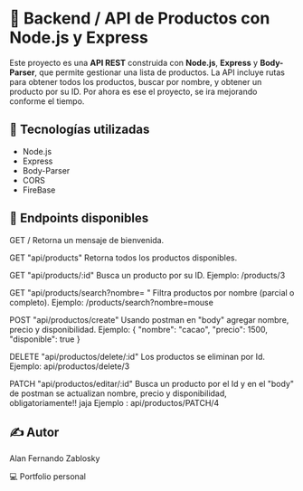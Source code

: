 # 🛒 Backend / API de Productos con Node.js y Express

Este proyecto es una **API REST** construida con **Node.js**, **Express** y **Body-Parser**, que permite gestionar una lista de productos. 
La API incluye rutas para obtener todos los productos, buscar por nombre, y obtener un producto por su ID.
Por ahora es ese el proyecto, se ira mejorando conforme el tiempo.
## 🚀 Tecnologías utilizadas

- Node.js
- Express
- Body-Parser
- CORS
- FireBase

## 🔌 Endpoints disponibles
GET /
    Retorna un mensaje de bienvenida.

GET "api/products"
    Retorna todos los productos disponibles.

GET "api/products/:id"
    Busca un producto por su ID.
    Ejemplo: /products/3

GET "api/products/search?nombre= "
    Filtra productos por nombre (parcial o completo).
    Ejemplo: /products/search?nombre=mouse
    
POST "api/productos/create" 
    Usando postman en "body" agregar nombre, precio y disponibilidad. 
    Ejemplo: { "nombre": "cacao", "precio": 1500, "disponible": true }

DELETE "api/productos/delete/:id" 
    Los productos se eliminan por Id. 
    Ejemplo: api/productos/delete/3  

PATCH "api/productos/editar/:id"
    Busca un producto por el Id y en el "body" de postman
    se actualizan nombre, precio y disponibilidad, obligatoriamente!! jaja
    Ejemplo : api/productos/PATCH/4 


## ✍️ Autor
Alan Fernando Zablosky

💻 Portfolio personal
